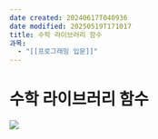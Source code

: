 ```yaml
---
date created: 20240617T040936
date modified: 20250519T171017
title: 수학 라이브러리 함수
과목:
  - "[[프로그래밍 입문]]"
---
```


# 수학 라이브러리 함수

![](https://i.imgur.com/SsRdqZN.png)
